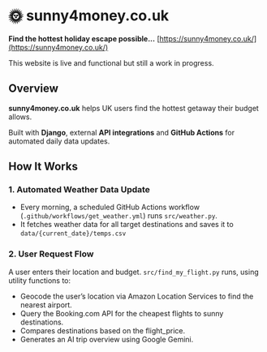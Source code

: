 # 🌞 sunny4money.co.uk

**Find the hottest holiday escape possible...**
[https://sunny4money.co.uk/](https://sunny4money.co.uk/)

This website is live and functional but still a work in progress.

## Overview

**sunny4money.co.uk** helps UK users find the hottest getaway their budget allows.

Built with **Django**, external **API integrations** and **GitHub Actions** for automated daily data updates.


## How It Works

### 1. Automated Weather Data Update
- Every morning, a scheduled GitHub Actions workflow (`.github/workflows/get_weather.yml`) runs `src/weather.py`.
- It fetches weather data for all target destinations and saves it to `data/{current_date}/temps.csv`

### 2. User Request Flow
A user enters their location and budget.
`src/find_my_flight.py` runs, using utility functions to:
- Geocode the user’s location via Amazon Location Services to find the nearest airport.
- Query the Booking.com API for the cheapest flights to sunny destinations.
- Compares destinations based on the flight_price.
- Generates an AI trip overview using Google Gemini.












<!-- How it Works
- Automated workflow to get weather data for all destinations at the start of every day ('.github/workflows/get_weather.yml' runs 'src/weather.py')
- User makes a request with their location and budget
- Amazon Location Services is used to geocode their location into coordinates to find the nearest airport
- Requests to Booking.com API to find the cheapests flight from that airport to a range of popular holiday destinations
- Returns to the user: the hottest country they can fly to within the budget, the flight price, temperature difference and an AI overview by Google Gemini
- If a request from the same departure airport has been made that day, the result can load quicker -->